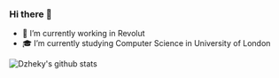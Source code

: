 ### Hi there 👋

- 🏦 I’m currently working in Revolut
- 🎓 I’m currently studying Computer Science in University of London

![Dzheky's github stats](https://github-readme-stats.vercel.app/api?username=dzheky&show_icons=true)
